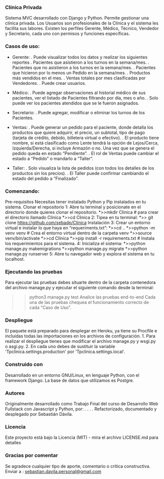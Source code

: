 ### Clínica Privada
Sistema MVC desarrollado con Django y Python.
Permite gestionar una clínica privada.
Los Usuarios son profesionales de la Clínica y el sistema les facilita sus labores.
Existen los perfiles Gerente, Médico, Técnico, Vendedor y Secretario, cada uno con permisos y funciones específicas.

### Casos de uso:
* Gerente:	. Puede visualizar todos los datos y realizar los siguientes reportes 
       			. Pacientes que asistieron a los turnos en la semana/mes. 
       			. Pacientes que no asistieron a los turnos en la semana/mes. 
       			. Pacientes que hicieron por lo menos un Pedido en la semana/mes. 
       			. Productos más vendidos en el mes. 
       			. Ventas totales por mes clasificadas por Vendedores.
       		. Puede crear usuarios.
        		
* Médico:	. Puede agregar observaciones al historial médico de sus pacientes, ver el listado de Pacientes filtrando por día, mes o año.
 		. Solo puede ver los pacientes atendidos que se le fueron asignados.
 			
* Secretario: 	. Puede agregar, modificar o eliminar los turnos de los Pacientes.
	
* Ventas:	. Puede generar un pedido para el paciente, donde detalla los productos que quiere adquirir, el precio, un subtotal, tipo de pago (tarjeta de crédito, debido, billetera virtual o efectivo).
 		. El producto tiene nombre, si está clasificado como Lente tendrá la opción de Lejos/Cerca, Izquierda/Derecha, si incluye Armazón o no.
 			Una vez que se genera el pedido queda en estado “Pendiente”.
 		. El rol de Ventas puede cambiar el estado a “Pedido” o mandarlo a “Taller”.
 	
* Taller:	. Solo visualiza la lista de pedidos (con todos los detalles de los productos sin los precios).
 		. El Taller puede confirmar cambiando el estado del pedido a “Finalizado”.
### Comenzando: 
Pre-requisitos 
Necesitas tener instalado Python y Pip instalados en tu sistema.
Clonar el repositorio 
1: Abre tu terminal y posicionate en el directorio donde quieres clonar el repositorio.
	*>>mkdir Clinica # para crear el directorio llamado Clinica
	*>>cd Clinica
2: Tipea en tu terminal:
	*>> git clone https://github.com/sebadp/Clinica
Instalación 
3: Crear un entorno virtual e instalar lo que haya en “requeriments.txt”:
	*>>cd ..
	*>>python -m venv venv   # Crea el entorno virtual dentro de la carpeta venv
	*>>source venv/bin/activate
	*>>cd Clinica
	*>>pip install -r requirements.txt # Instala los requerimientos para el sistema.
4: Inicializa el sistema:
	*>>python manage.py makemigrations
	*>>python manage.py migrate
	*>>python manage.py runserver
5: Abre tu navegador web y explora el sistema en tu localhost.

### Ejecutando las pruebas 
Para ejecutar las pruebas debes situarte dentro de la carpeta contenedora del archivo manage.py y ejecutar el siguiente comando desde la terminal:
>>python3 manage.py test
Analice las pruebas end-to-end 
Cada una de las pruebas chequea el funcionamiento correcto de cada "Caso de Uso".

### Despliegue 
El paquete está preparado para desplegar en Heroku, ya tiene su Procfile e incluídas todas las importaciones en los archivos de configuración.
	1. Para realizar el despliegue tienes que modificar el archivo manage.py y wsgi.py o asgi.py.
	2. En cada uno debes de sustituir la variable 'Tpclinica.settings.production'  por 'Tpclinica.settings.local'.

### Construido con 
Desarrollado en un entorno GNU/Linux, en lenguaje Python, con el framework Django. 
La base de datos que utilizamos es Postgre.

### Autores 
Originalmente desarrollado como Trabajo Final del curso de Desarrollo Web Fullstack con Javascript y Python, por: 
.
.
.
.
Refactorizado, documentado y desplegado por Sebastián Dávila.

### Licencia 
Este proyecto está bajo la Licencia (MIT) - mira el archivo LICENSE.md para detalles

### Gracias por comentar 
Se agradece cualquier tipo de aporte, comentario o crítica constructiva. Enviar a :  sebastian.davila.personal@gmail.com
